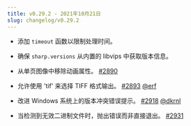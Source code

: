 ```yaml
---
title: v0.29.2 - 2021年10月21日
slug: changelog/v0.29.2
---
```


* 添加 `timeout` 函数以限制处理时间。

* 确保 `sharp.versions` 从内置的 libvips 中获取版本信息。

* 从单页图像中移除动画属性。
  [#2890](https://github.com/lovell/sharp/issues/2890)

* 允许使用 'tif' 来选择 TIFF 格式输出。
  [#2893](https://github.com/lovell/sharp/pull/2893)
  [@erf](https://github.com/erf)

* 改进 Windows 系统上的版本冲突错误提示。
  [#2918](https://github.com/lovell/sharp/pull/2918)
  [@dkrnl](https://github.com/dkrnl)

* 当检测到无效二进制文件时，抛出错误而非直接退出。
  [#2931](https://github.com/lovell/sharp/issues/2931)